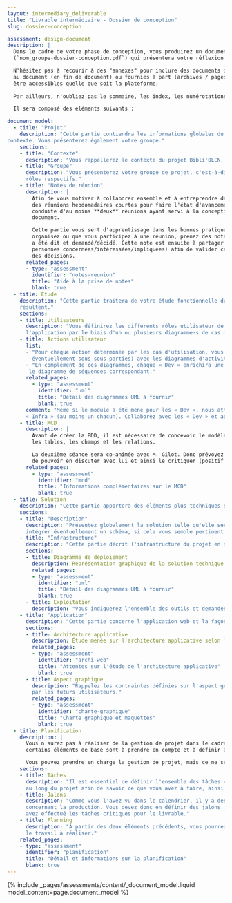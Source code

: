 ```yaml
---
layout: intermediary_deliverable
title: "Livrable intermédiaire - Dossier de conception"
slug: dossier-conception

assessment: design-document
description: |
  Dans le cadre de votre phase de conception, vous produirez un document
  (`nom_groupe-dossier-conception.pdf`) qui présentera votre réflexion sur le sujet et votre organisation.

  N'hésitez pas à recourir à des "annexes" pour inclure des documents de conception. Ces annexes peuvent être intégrés
  au document (en fin de document) ou fournies à part (archives / pages web). Rappelez-vous que ces documents doivent
  être accessibles quelle que soit la plateforme.
  
  Par ailleurs, n'oubliez pas le sommaire, les index, les numérotations, les en-têtes et pieds de page, etc.

  Il sera composé des éléments suivants :

document_model:
  - title: "Projet"
    description: "Cette partie contiendra les informations globales du projet afin de le présenter ainsi que son
contexte. Vous présenterez également votre groupe."
    sections:
    - title: "Contexte"
      description: "Vous rappellerez le contexte du projet Bibli'OLEN, c'est-à-dire le sujet et le besoin énoncé."
    - title: "Groupe"
      description: "Vous présenterez votre groupe de projet, c'est-à-dire les membres qui le composent et leurs
      rôles respectifs."
    - title: "Notes de réunion"
      description: |
        Afin de vous motiver à collaborer ensemble et à entreprendre des points réguliers (organiser
        des réunions hebdomadaires courtes pour faire l'état d'avancement, par exemple) vous allez devoir justifier la
        conduite d'au moins **deux** réunions ayant servi à la conception du projet, et donc à la rédaction de ce
        document.

        Cette partie vous sert d'apprentissage dans les bonnes pratiques de la conduite de réunions. Dès lors que vous
        organisez ou que vous participez à une réunion, prenez des notes afin de garder une trace écrite de ce qui
        a été dit et demandé/décidé. Cette note est ensuite à partager avec les participants (ou en tout cas les
        personnes concernées/intéressées/impliquées) afin de valider ce qui a été dit et de pouvoir prouver
        des décisions.
      related_pages:
      - type: "assessment"
        identifier: "notes-reunion"
        title: "Aide à la prise de notes"
        blank: true
  - title: Étude
    description: "Cette partie traitera de votre étude fonctionnelle du sujet et des documents de conception qui en
    résultent."
    sections:
    - title: Utilisateurs
      description: "Vous définirez les différents rôles utilisateur de l'application et leurs interactions avec 
      l'application par le biais d'un ou plusieurs diagramme·s de cas d'utilisation."
    - title: Actions utilisateur
      list:  
      - "Pour chaque action déterminée par les cas d'utilisation, vous définirez des sous-parties fonctionnelles (et
        éventuellement sous-sous-parties) avec les diagrammes d'activité correspondants."  
      - "En complément de ces diagrammes, chaque « Dev » enrichira une fonctionnalité (différente pour chacun) avec
       le diagramme de séquences correspondant."
      related_pages:
        - type: "assessment"
          identifier: "uml"
          title: "Détail des diagrammes UML à fournir"
          blank: true
      comment: "Même si le module a été mené pour les « Dev », nous attendons aussi une participation de la part des
      « Infra » (au moins un chacun). Collaborez avec les « Dev » et apprenez de l'enseignement qu'ils ont reçu."
    - title: MCD
      description: |
        Avant de créer la BDD, il est nécessaire de concevoir le modèle conceptuel de données (MCD) pour lister
        les tables, les champs et les relations.

        La deuxième séance sera co-animée avec M. Gilot. Donc prévoyez de travailler sur le MCD avant cette séance afin
        de pouvoir en discuter avec lui et ainsi le critiquer (positif et négatif).
      related_pages:
        - type: "assessment"
          identifier: "mcd"
          title: "Informations complémentaires sur le MCD"
          blank: true
  - title: Solution
    description: "Cette partie apportera des éléments plus techniques sur la solution qui sera mise en place."
    sections:
    - title: "Description"
      description: "Présentez globalement la solution telle qu'elle sera définie dans la finalité. N'hésitez pas à
      intégrer éventuellement un schéma, si cela vous semble pertinent."
    - title: "Infrastructure"
      description: "Cette partie décrit l'infrastructure du projet en se basant sur les contraintes techniques fournies." 
      sections:
      - title: Diagramme de déploiement
        description: Représentation graphique de la solution technique qui devra être mise en place.
        related_pages:
        - type: "assessment"
          identifier: "uml"
          title: "Détail des diagrammes UML à fournir"
          blank: true
      - title: Exploitation
        description: "Vous indiquerez l'ensemble des outils et demandes pour l'exploitation de l'infrastructure."  
    - title: "Application"
      description: "Cette partie concerne l'application web et la façon dont elle sera développée."
      sections:
      - title: Architecture applicative
        description: Étude menée sur l'architecture applicative selon le concept MVC.
        related_pages:
        - type: "assessment"
          identifier: "archi-web"
          title: "Attentes sur l'étude de l'architecture applicative"
          blank: true
      - title: Aspect graphique
        description: "Rappelez les contraintes définies sur l'aspect graphique et l'exploitation de l'application web
        par les futurs utilisateurs."
        related_pages:
        - type: "assessment"
          identifier: "charte-graphique"
          title: "Charte graphique et maquettes"
          blank: true
  - title: Planification
    description: |
      Vous n'aurez pas à réaliser de la gestion de projet dans le cadre de ce projet transverse. Néanmoins,
      certains éléments de base sont à prendre en compte et à définir afin de conduire au mieux le projet.

      Vous pouvez prendre en charge la gestion de projet, mais ce ne sera pas du tout un critère d'évaluation.
    sections:
    - title: Tâches
      description: "Il est essentiel de définir l'ensemble des tâches « Dev » / « Infra » / « Projet » à réaliser tout
      au long du projet afin de savoir ce que vous avez à faire, ainsi que pouvoir suivre ce qui a été fait."
    - title: Jalons
      description: "Comme vous l'avez vu dans le calendrier, il y a des dates importantes avec des livrables à rendre
      concernant la production. Vous devez donc en définir des jalons : des points de contrôle vous assurant que vous
      avez effectué les tâches critiques pour le livrable."
    - title: Planning
      description: "À partir des deux éléments précédents, vous pourrez définir un planning trivial afin d'organiser
      le travail à réaliser."
    related_pages:
    - type: "assessment"
      identifier: "planification"
      title: "Détail et informations sur la planification"
      blank: true
---
```


{% include _pages/assessments/content/_document_model.liquid model_content=page.document_model %}
